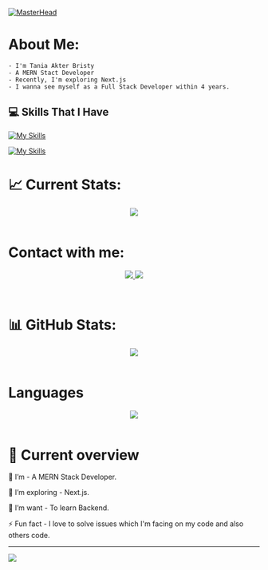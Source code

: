 [![MasterHead](https://user-images.githubusercontent.com/59734313/157189039-c09b3e38-9f42-42c0-ab54-14f1574190a7.gif)](https://rishavchanda.io)

# About Me:
    - I'm Tania Akter Bristy
    - A MERN Stact Developer
    - Recently, I'm exploring Next.js
    - I wanna see myself as a Full Stack Developer within 4 years.

## 💻 Skills That I Have
[![My Skills](https://skillicons.dev/icons?i=js,react,express,mongodb,nodejs,figma)](https://skillicons.dev)

[![My Skills](https://skillicons.dev/icons?i=firebase,html,css,tailwind,vscode,wordpress)](https://skillicons.dev) <br />

# 📈 Current Stats:
<div align="center">
    <img src="https://github-readme-streak-stats.herokuapp.com/?user=tania51&theme=tokyonight&hide_border=false" />
</div><br />
<!-- ![](https://github-readme-streak-stats.herokuapp.com/?user=tania51&theme=tokyonight&hide_border=false)<br/> -->


# Contact with me:
<p align="center" margin-right="10px">
  <a href="https://github.com/tania51">
    <img src="https://skillicons.dev/icons?i=github" />
  </a>
  <a href="https://www.linkedin.com/in/tania-akter-bristy-a7b2932a3/">
    <img src="https://skillicons.dev/icons?i=linkedin" />
    </a>
</p><br />



# 📊 GitHub Stats:
<div align="center">
    <img src="https://github-readme-stats.vercel.app/api?username=tania51&theme=tokyonight&hide_border=false&include_all_commits=true&count_private=true" />
</div><br/>


# Languages
<div align="center">
    <img src="https://github-readme-stats.vercel.app/api/top-langs/?username=tania51&theme=tokyonight&hide_border=false&include_all_commits=true&count_private=true&layout=compact" />
</div><br/>

# 👀 Current overview

🔭 I’m - A MERN Stack Developer.

🌱 I’m exploring - Next.js.

🤔 I’m want - To learn Backend.

⚡ Fun fact - I love to solve issues which I'm facing on my code and also others code.

---

[![](https://visitcount.itsvg.in/api?id=tania51&icon=0&color=0)](https://visitcount.itsvg.in)
